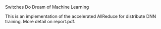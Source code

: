 Switches Do Dream of Machine Learning

This is an implementation of the accelerated AllReduce for distribute DNN training. More detail on report.pdf. 
